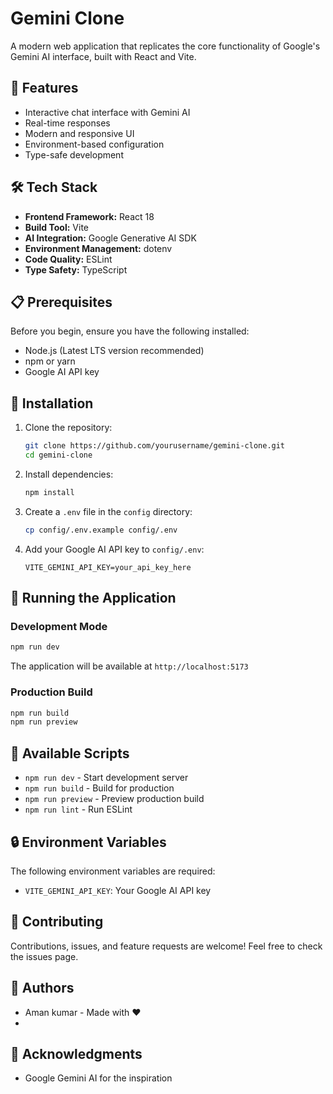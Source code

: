 # Gemini Clone

A modern web application that replicates the core functionality of Google's Gemini AI interface, built with React and Vite.

## 🚀 Features

- Interactive chat interface with Gemini AI
- Real-time responses
- Modern and responsive UI
- Environment-based configuration
- Type-safe development

## 🛠️ Tech Stack

- **Frontend Framework:** React 18
- **Build Tool:** Vite
- **AI Integration:** Google Generative AI SDK
- **Environment Management:** dotenv
- **Code Quality:** ESLint
- **Type Safety:** TypeScript

## 📋 Prerequisites

Before you begin, ensure you have the following installed:
- Node.js (Latest LTS version recommended)
- npm or yarn
- Google AI API key

## 🔧 Installation

1. Clone the repository:
   ```bash
   git clone https://github.com/yourusername/gemini-clone.git
   cd gemini-clone
   ```

2. Install dependencies:
   ```bash
   npm install
   ```

3. Create a `.env` file in the `config` directory:
   ```bash
   cp config/.env.example config/.env
   ```

4. Add your Google AI API key to `config/.env`:
   ```
   VITE_GEMINI_API_KEY=your_api_key_here
   ```

## 🚀 Running the Application

### Development Mode
```bash
npm run dev
```
The application will be available at `http://localhost:5173`

### Production Build
```bash
npm run build
npm run preview
```

## 🧪 Available Scripts

- `npm run dev` - Start development server
- `npm run build` - Build for production
- `npm run preview` - Preview production build
- `npm run lint` - Run ESLint

## 🔒 Environment Variables

The following environment variables are required:

- `VITE_GEMINI_API_KEY`: Your Google AI API key

## 🤝 Contributing

Contributions, issues, and feature requests are welcome! Feel free to check the issues page.

## 👥 Authors

- Aman kumar - Made with ❤️
- 

## 🙏 Acknowledgments

- Google Gemini AI for the inspiration
